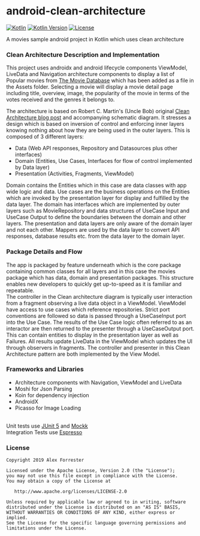 # android-clean-architecture

[![Kotlin](https://kotlin.link/awesome-kotlin.svg)](https://kotlinlang.org/)
[![Kotlin Version](https://img.shields.io/badge/kotlin-1.3.21-blue.svg)](http://kotlinlang.org/)
[![License](https://img.shields.io/badge/License-Apache%202.0-blue.svg)](https://opensource.org/licenses/Apache-2.0)

A movies sample android project in Kotlin which uses clean architecture

### Clean Architecture Description and Implementation

This project uses androidx and android lifecycle components ViewModel, LiveData and Navigation architecture components to display a list of Popular movies from [The Movie Database](https://www.themoviedb.org) which has been added as a file in the Assets folder. Selecting a movie will display a movie detail page including title, overview, image, the popularity of the movie in terms of the votes received and the genres it belongs to.

The architecture is based on Robert C. Martin's (Uncle Bob) original [Clean Architecture blog post](https://blog.cleancoder.com/uncle-bob/2012/08/13/the-clean-architecture.html) and accompanying schematic diagram. It stresses a design which is based on inversion of control and enforcing inner layers knowing nothing about how they are being used in the outer layers. This is composed of 3 different layers:

* Data (Web API responses, Repository and Datasources plus other interfaces)
* Domain (Entities, Use Cases, Interfaces for flow of control implemented by Data layer)
* Presentation (Activities, Fragments, ViewModel)

Domain contains the Entities which in this case are data classes with app wide logic and data. Use cases are the business operations on the Entities which are invoked by the presentation layer for display and fulfilled by the data layer. The domain has interfaces which are implemented by outer layers such as MovieRepository and data structures of UseCase Input and UseCase Output to define the boundaries between the domain and other layers.
The presentation and data layers are only aware of the domain layer and not each other. Mappers are used by the data layer to convert API responses, database results etc. from the data layer to the domain layer.

### Package Details and Flow

The app is packaged by feature underneath which is the core package containing common classes for all layers and in this case the movies package which has data, domain and presentation packages. This structure enables new developers to quickly get up-to-speed as it is familiar and repeatable.
\
The controller in the Clean architecture diagram is typically user interaction from a fragment observing a live data object in a ViewModel. ViewModel have access to use cases which reference repositories. Strict port conventions are followed so data is passed through a UseCaseInput port into the Use Case. The results of the Use Case logic often referred to as an interactor are then returned to the presenter through a UseCaseOutput port. This can contain entities to display in the presentation layer as well as Failures. All results update LiveData in the ViewModel which updates the UI through observers in fragments.
The controller and presenter in this Clean Architecture pattern are both implemented by the View Model.

### Frameworks and Libraries

* Architecture components with Navigation, ViewModel and LiveData
* Moshi for Json Parsing
* Koin for dependency injection
* AndroidX
* Picasso for Image Loading

\
Unit tests use [JUnit 5](https://junit.org/junit5) and [Mockk](https://github.com/mockk/mockk)\
Integration Tests use [Espresso](https://developer.android.com/training/testing/espresso)

### License

    Copyright 2019 Alex Forrester

    Licensed under the Apache License, Version 2.0 (the "License");
    you may not use this file except in compliance with the License.
    You may obtain a copy of the License at

       http://www.apache.org/licenses/LICENSE-2.0

    Unless required by applicable law or agreed to in writing, software
    distributed under the License is distributed on an "AS IS" BASIS,
    WITHOUT WARRANTIES OR CONDITIONS OF ANY KIND, either express or implied.
    See the License for the specific language governing permissions and
    limitations under the License.

